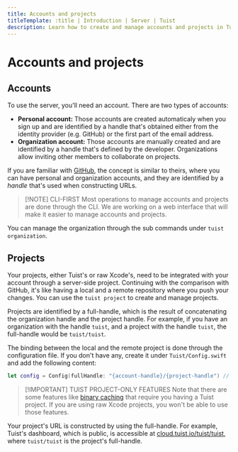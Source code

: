 ```yaml
---
title: Accounts and projects
titleTemplate: :title | Introduction | Server | Tuist
description: Learn how to create and manage accounts and projects in Tuist.
---
```


# Accounts and projects

## Accounts

To use the server, you'll need an account. There are two types of accounts:

- **Personal account:** Those accounts are created automaticaly when you sign up and are identified by a handle that's obtained either from the identity provider (e.g. GitHub) or the first part of the email address.
- **Organization account:** Those accounts are manually created and are identified by a handle that's defined by the developer. Organizations allow inviting other members to collaborate on projects.

If you are familiar with [GitHub](https://github.com), the concept is similar to theirs, where you can have personal and organization accounts, and they are identified by a *handle* that's used when constructing URLs.

> [!NOTE] CLI-FIRST
> Most operations to manage accounts and projects are done through the CLI. We are working on a web interface that will make it easier to manage accounts and projects.

You can manage the organization through the sub commands under `tuist organization`.

## Projects

Your projects, either Tuist's or raw Xcode's, need to be integrated with your account through a server-side project. Continuing with the comparison with GitHub, it's like having a local and a remote repository where you push your changes. You can use the `tuist project` to create and manage projects.

Projects are identified by a full-handle, which is the result of concatenating the organization handle and the project handle. For example, if you have an organization with the handle `tuist`, and a project with the handle `tuist`, the full-handle would be `tuist/tuist`.

The binding between the local and the remote project is done through the configuration file. If you don't have any, create it under `Tuist/Config.swift` and add the following content:

```swift
let config = Config(fullHandle: "{account-handle}/{project-handle") // e.g. tuist/tuist
```

> [!IMPORTANT] TUIST PROJECT-ONLY FEATURES
> Note that there are some features like [binary caching](/guides/develop/build/cache) that require you having a Tuist project. If you are using raw Xcode projects, you won't be able to use those features.

Your project's URL is constructed by using the full-handle. For example, Tuist's dashboard, which is public, is accessible at [cloud.tuist.io/tuist/tuist](https://cloud.tuist.io/tuist/tuist), where `tuist/tuist` is the project's full-handle.
